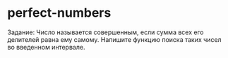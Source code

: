 # perfect-numbers

Задание: Число называется совершенным, если сумма 
всех его делителей равна ему самому. Напишите функцию 
поиска таких чисел во введенном интервале.
